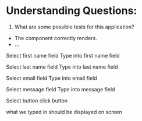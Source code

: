# Understanding Questions:
1. What are some possible tests for this application?
* The component correctly renders.
* ...

<!-- Arrange:  -->
Select first name field
Type into first name field

Select last name field
Type into last name field

Select email field
Type into email field


Select message field
Type into message field

Select button
click button

<!-- assert: -->
what we typed in should be displayed on screen
